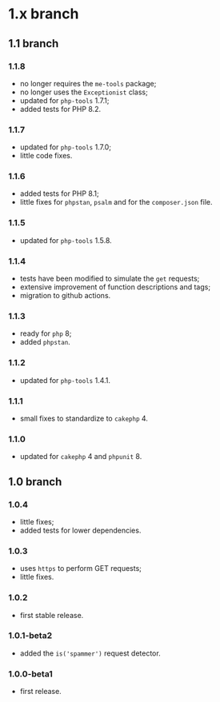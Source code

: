 # 1.x branch
## 1.1 branch
### 1.1.8
* no longer requires the `me-tools` package;
* no longer uses the `Exceptionist` class;
* updated for `php-tools` 1.7.1;
* added tests for PHP 8.2.

### 1.1.7
* updated for `php-tools` 1.7.0;
* little code fixes.

### 1.1.6
* added tests for PHP 8.1;
* little fixes for `phpstan`, `psalm` and for the `composer.json` file.

### 1.1.5
* updated for `php-tools` 1.5.8.

### 1.1.4
* tests have been modified to simulate the `get` requests;
* extensive improvement of function descriptions and tags;
* migration to github actions.

### 1.1.3
* ready for `php` 8;
* added `phpstan`.

### 1.1.2
* updated for `php-tools` 1.4.1.

### 1.1.1
* small fixes to standardize to `cakephp` 4.

### 1.1.0
* updated for `cakephp` 4 and `phpunit` 8.

## 1.0 branch
### 1.0.4
* little fixes;
* added tests for lower dependencies.

### 1.0.3
* uses `https` to perform GET requests;
* little fixes.

### 1.0.2
* first stable release.

### 1.0.1-beta2
* added the `is('spammer')` request detector.

### 1.0.0-beta1
* first release.
